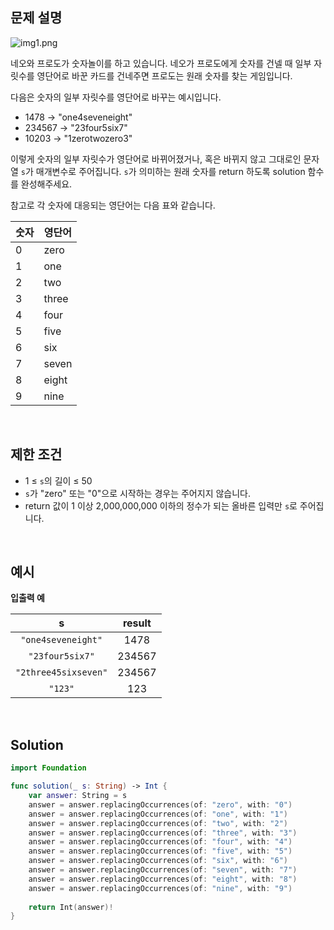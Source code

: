 ## 문제 설명

![img1.png](https://grepp-programmers.s3.ap-northeast-2.amazonaws.com/files/production/d31cb063-4025-4412-8cbc-6ac6909cf93e/img1.png)

네오와 프로도가 숫자놀이를 하고 있습니다. 네오가 프로도에게 숫자를 건넬 때 일부 자릿수를 영단어로 바꾼 카드를 건네주면 프로도는 원래 숫자를 찾는 게임입니다.

다음은 숫자의 일부 자릿수를 영단어로 바꾸는 예시입니다.

- 1478 → "one4seveneight"
- 234567 → "23four5six7"
- 10203 → "1zerotwozero3"

이렇게 숫자의 일부 자릿수가 영단어로 바뀌어졌거나, 혹은 바뀌지 않고 그대로인 문자열 `s`가 매개변수로 주어집니다. `s`가 의미하는 원래 숫자를 return 하도록 solution 함수를 완성해주세요.

참고로 각 숫자에 대응되는 영단어는 다음 표와 같습니다.

| 숫자 | 영단어 |
| ---- | ------ |
| 0    | zero   |
| 1    | one    |
| 2    | two    |
| 3    | three  |
| 4    | four   |
| 5    | five   |
| 6    | six    |
| 7    | seven  |
| 8    | eight  |
| 9    | nine   |

</br>

## 제한 조건

- 1 ≤ `s`의 길이 ≤ 50
- `s`가 "zero" 또는 "0"으로 시작하는 경우는 주어지지 않습니다.
- return 값이 1 이상 2,000,000,000 이하의 정수가 되는 올바른 입력만 `s`로 주어집니다.

</br>

## 예시

**입출력 예**

|          s           | result |
| :------------------: | :----: |
|  `"one4seveneight"`  |  1478  |
|   `"23four5six7"`    | 234567 |
| `"2three45sixseven"` | 234567 |
|       `"123"`        |  123   |

</br>

## Solution

```swift
import Foundation

func solution(_ s: String) -> Int {
    var answer: String = s
    answer = answer.replacingOccurrences(of: "zero", with: "0")
    answer = answer.replacingOccurrences(of: "one", with: "1")
    answer = answer.replacingOccurrences(of: "two", with: "2")
    answer = answer.replacingOccurrences(of: "three", with: "3")
    answer = answer.replacingOccurrences(of: "four", with: "4")
    answer = answer.replacingOccurrences(of: "five", with: "5")
    answer = answer.replacingOccurrences(of: "six", with: "6")
    answer = answer.replacingOccurrences(of: "seven", with: "7")
    answer = answer.replacingOccurrences(of: "eight", with: "8")
    answer = answer.replacingOccurrences(of: "nine", with: "9")
    
    return Int(answer)!
}
```